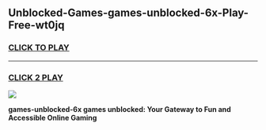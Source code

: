 
## Unblocked-Games-games-unblocked-6x-Play-Free-wt0jq
<h3>
<a href="https://premium76.site?title=games-unblocked-6x&ref=21A">CLICK TO PLAY</a></h3>
<hr>

<h3>
<a href="https://premium76.site?title=games-unblocked-6x&ref=21A">CLICK 2 PLAY</a>
  
</h3>

<a href="https://premium76.site?title=games-unblocked-6x&ref=21A"><img src="https://clearcache.store/games.png"></a>


**games-unblocked-6x games unblocked: Your Gateway to Fun and Accessible Online Gaming**
